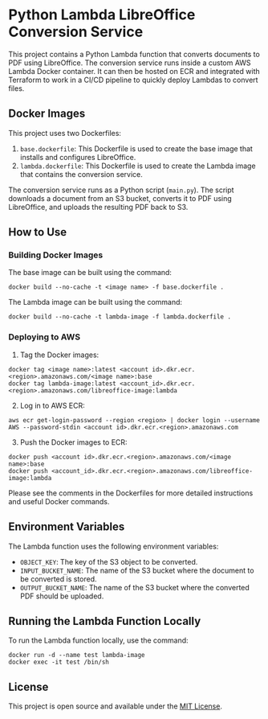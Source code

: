 # Python Lambda LibreOffice Conversion Service

This project contains a Python Lambda function that converts documents to PDF using LibreOffice. The conversion service runs inside a custom AWS Lambda Docker container. It can then be hosted on ECR and integrated with Terraform to work in a CI/CD pipeline to quickly deploy Lambdas to convert files.

## Docker Images

This project uses two Dockerfiles:

1. `base.dockerfile`: This Dockerfile is used to create the base image that installs and configures LibreOffice.
2. `lambda.dockerfile`: This Dockerfile is used to create the Lambda image that contains the conversion service.

The conversion service runs as a Python script (`main.py`). The script downloads a document from an S3 bucket, converts it to PDF using LibreOffice, and uploads the resulting PDF back to S3.

## How to Use

### Building Docker Images

The base image can be built using the command:
```
docker build --no-cache -t <image name> -f base.dockerfile .
```

The Lambda image can be built using the command:

```
docker build --no-cache -t lambda-image -f lambda.dockerfile .
```

### Deploying to AWS

1. Tag the Docker images:

```
docker tag <image name>:latest <account id>.dkr.ecr.<region>.amazonaws.com/<image name>:base
docker tag lambda-image:latest <account_id>.dkr.ecr.<region>.amazonaws.com/libreoffice-image:lambda
```

2. Log in to AWS ECR:

```
aws ecr get-login-password --region <region> | docker login --username AWS --password-stdin <account id>.dkr.ecr.<region>.amazonaws.com
```

3. Push the Docker images to ECR:

```
docker push <account id>.dkr.ecr.<region>.amazonaws.com/<image name>:base
docker push <account_id>.dkr.ecr.<region>.amazonaws.com/libreoffice-image:lambda
```

Please see the comments in the Dockerfiles for more detailed instructions and useful Docker commands.

## Environment Variables

The Lambda function uses the following environment variables:

- `OBJECT_KEY`: The key of the S3 object to be converted.
- `INPUT_BUCKET_NAME`: The name of the S3 bucket where the document to be converted is stored.
- `OUTPUT_BUCKET_NAME`: The name of the S3 bucket where the converted PDF should be uploaded.

## Running the Lambda Function Locally

To run the Lambda function locally, use the command:

```
docker run -d --name test lambda-image
docker exec -it test /bin/sh
```

## License

This project is open source and available under the [MIT License](LICENSE).
